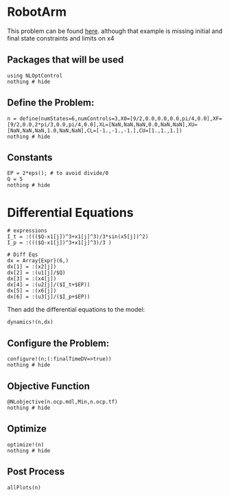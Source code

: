 # RobotArm

This problem can be found [here](http://www.gpops2.com/Examples/RobotArm.html).
 although that example is missing initial and final state constraints and limits on x4


## Packages that will be used
```@example RobotArm
using NLOptControl
nothing # hide
```

## Define the Problem:
```@example RobotArm
n = define(numStates=6,numControls=3,X0=[9/2,0.0,0.0,0.0,pi/4,0.0],XF=[9/2,0.0,2*pi/3,0.0,pi/4,0.0],XL=[NaN,NaN,NaN,0.0,NaN,NaN],XU=[NaN,NaN,NaN,1.0,NaN,NaN],CL=[-1.,-1.,-1.],CU=[1.,1.,1.])
nothing # hide
```

## Constants
```@example RobotArm
EP = 2*eps(); # to avoid divide/0
Q = 5
nothing # hide
```

# Differential Equations

```@example RobotArm
# expressions
I_t = :((($Q-x1[j])^3+x1[j]^3)/3*sin(x5[j])^2)
I_p = :((($Q-x1[j])^3+x1[j]^3)/3 )

# Diff Eqs
dx = Array{Expr}(6,)
dx[1] = :(x2[j])
dx[2] = :(u1[j]/$Q)
dx[3] = :(x4[j])
dx[4] = :(u2[j]/($I_t+$EP))
dx[5] = :(x6[j])
dx[6] = :(u3[j]/($I_p+$EP))
```
Then add the differential equations to the model:
```@example RobotArm
dynamics!(n,dx)
```

## Configure the Problem:
```@example RobotArm
configure!(n;(:finalTimeDV=>true))
nothing # hide
```

## Objective Function
```@example RobotArm
@NLobjective(n.ocp.mdl,Min,n.ocp.tf)
nothing # hide
```

## Optimize
```@example RobotArm
optimize!(n)
nothing # hide
```

## Post Process
```@example RobotArm
allPlots(n)
```
